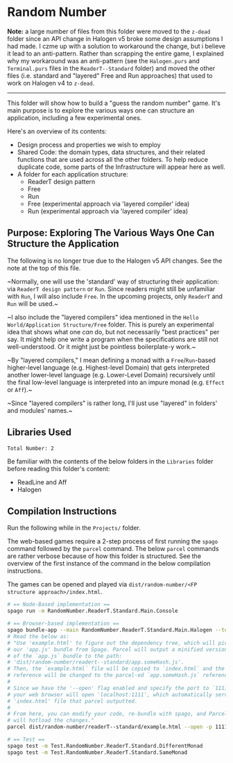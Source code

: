 # Random Number

**Note:** a large number of files from this folder were moved to the `z-dead` folder since an API change in Halogen v5 broke some design assumptions I had made. I czme up with a solution to workaround the change, but i believe it lead to an anti-pattern. Rather than scrapping the entire game, I explained why my workaround was an anti-pattern (see the `Halogen.purs` and `Terminal.purs` files in the `ReaderT--Standard` folder) and moved the other files (i.e. standard and "layered" Free and Run approaches) that used to work on Halogen v4 to `z-dead`.

<hr>

This folder will show how to build a "guess the random number" game. It's main purpose is to explore the various ways one can structure an application, including a few experimental ones.

Here's an overview of its contents:
- Design process and properties we wish to employ
- Shared Code: the domain types, data structures, and their related functions that are used across all the other folders. To help reduce duplicate code, some parts of the Infrastructure will appear here as well.
- A folder for each application structure:
    - ReaderT design pattern
    - Free
    - Run
    - Free (experimental approach via 'layered compiler' idea)
    - Run (experimental approach via 'layered compiler' idea)

## Purpose: Exploring The Various Ways One Can Structure the Application

The following is no longer true due to the Halogen v5 API changes. See the note at the top of this file.

~Normally, one will use the 'standard' way of structuring their application: via `ReaderT design pattern` or `Run`. Since readers might still be unfamiliar with `Run`, I will also include `Free`. In the upcoming projects, only `ReaderT` and `Run` will be used.~

~I also include the "layered compilers" idea mentioned in the `Hello World/Application Structure/Free` folder. This is purely an experimental idea that shows what one _can_ do, but not necessarily "best practices" per say. It might help one write a program when the specifications are still not well-understood. Or it might just be pointless boilerplate-y work.~

~By "layered compilers," I mean defining a monad with a `Free`/`Run`-based higher-level language (e.g. Highest-level Domain) that gets interpreted another lower-level language (e.g. Lower-Level Domain) recursively until the final low-level language is interpreted into an impure monad (e.g. `Effect` or `Aff`).~

~Since "layered compilers" is rather long, I'll just use "layered" in folders' and modules' names.~

## Libraries Used

`Total Number: 2`

Be familiar with the contents of the below folders in the `Libraries` folder before reading this folder's content:
- ReadLine and Aff
- Halogen

## Compilation Instructions

Run the following while in the `Projects/` folder.

The web-based games require a 2-step process of first running the `spago` command followed by the `parcel` command. The below `parcel` commands are rather verbose because of how this folder is structured. See the overview of the first instance of the command in the below compilation instructions.

The games can be opened and played via `dist/random-number/<FP structure approach>/index.html`.

```bash
# == Node-Based implementation ==
spago run -m RandomNumber.ReaderT.Standard.Main.Console

# == Browser-based implementation ==
spago bundle-app --main RandomNumber.ReaderT.Standard.Main.Halogen --to dist/random-number/readerT--standard/app.js
# Read the below as:
# "Use 'example.html' to figure out the dependency tree, which will pick up
# our 'app.js' bundle from Spago. Parcel will output a minified version
# of the `app.js` bundle to the path:
# 'dist/random-number/readert--standard/app.someHash.js'.
# Then, the `example.html` file will be copied to `index.html` and the `app.js`
# reference will be changed to the parcel-ed `app.someHash.js` reference.
#
# Since we have the '--open' flag enabled and specify the port to `1111,`
# your web browser will open 'localhost:1111', which automatically serves the
# 'index.html' file that parcel outputted.
#
# From here, you can modify your code, re-bundle with spago, and Parcel
# will hotload the changes."
parcel dist/random-number/readerT--standard/example.html --open -p 1111 -d dist/random-number/readerT--standard/ -o index.html

# == Test ==
spago test -m Test.RandomNumber.ReaderT.Standard.DifferentMonad
spago test -m Test.RandomNumber.ReaderT.Standard.SameMonad
```
